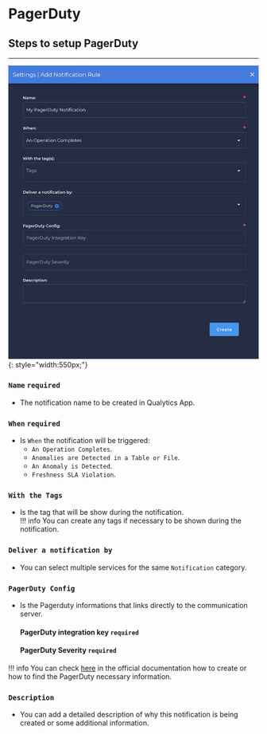 # PagerDuty

## Steps to setup PagerDuty

---

![Screenshot](/assets/notifications/services/pagerduty-notification.png){: style="width:550px;"}

### `Name` <spam id='required'>`required`</spam>

* The notification name to be created in Qualytics App.

### `When` <spam id='required'>`required`</spam>

* Is `When` the notification will be triggered:
    * `An Operation Completes`.
    * `Anomalies are Detected in a Table or File`.
    * `An Anomaly is Detected`.
    * `Freshness SLA Violation`.

### `With the Tags` 
* Is the tag that will be show during the notification.   
!!! info
    You can create any tags if necessary to be shown during the notification.

### `Deliver a notification by`
* You can select multiple services for the same `Notification` category.

### `PagerDuty Config` 
* Is the Pagerduty informations that links directly to the communication server.

    #### PagerDuty integration key <spam id='required'>`required`</spam>
    #### PagerDuty Severity <spam id='required'>`required`</spam>

!!! info
    You can check [here](https://support.pagerduty.com/docs/services-and-integrations) in the official documentation how to create or how to find the PagerDuty necessary information.

### `Description`
* You can add a detailed description of why this notification is being created or some additional information.
